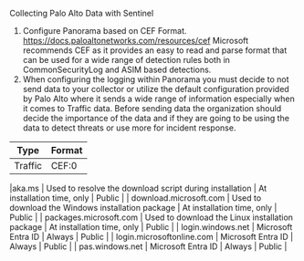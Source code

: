 Collecting Palo Alto Data with Sentinel

1. Configure Panorama based on CEF Format. https://docs.paloaltonetworks.com/resources/cef  Microsoft recommends CEF as it provides an easy to read and parse format that can be used for a wide range of detection rules both in CommonSecurityLog and ASIM based detections.
2. When configuring the logging within Panorama you must decide to not send data to your collector or utilize the default configuration provided by Palo Alto where it sends a wide range of information especially when it comes to Traffic data. Before sending data the organization should decide the importance of the data and if they are going to be using the data to detect threats or use more for incident response. 





| Type  |Format | 
| --------------- | ---------- | 
|Traffic| CEF:0|Palo Alto Networks|PAN-OS|$sender_sw_version|$subtype|$type|1|rt=$cef-formatted-receive_time deviceExternalId=$serial src=$src dst=$dst sourceTranslatedAddress=$natsrc destinationTranslatedAddress=$natdst cs1Label=Rule cs1=$rule suser=$srcuser duser=$dstuser app=$app cs3Label=Virtual System cs3=$vsys cs4Label=Source Zone cs4=$from cs5Label=Destination Zone cs5=$todeviceInboundInterface=$inbound_if deviceOutboundInterface=$outbound_if cs6Label=LogProfile cs6=$logsetcn1Label=SessionID cn1=$sessionid cnt=$repeatcnt spt=$sport dpt=$dport sourceTranslatedPort=$natsportdestinationTranslatedPort=$natdport flexString1Label=Flags flexString1=$flags proto=$proto act=$actionflexNumber1Label=Total bytes flexNumber1=$bytes in=$bytes_sent out=$bytes_received cn2Label=Packets cn2=$packets PanOSPacketsReceived=$pkts_received PanOSPacketsSent=$pkts_sent start=$cef-formatted-time_generated cn3Label=Elapsed time in seconds cn3=$elapsed cs2Label=URL Category cs2=$category externalId=$seqno reason=$ession_end_reason PanOSDGl1=$dg_hier_level_1 PanOSDGl2=$dg_hier_level_2 PanOSDGl3=$dg_hier_level_3 PanOSDGl4=$dg_hier_level_4 PanOSVsysName=$vsys_name dvchost=$device_name cat=$action_source PanOSActionFlags=$actionflags PanOSSrcUUID=$src_uuid PanOSDstUUID=$dst_uuid PanOSTunnelID=$tunnelid PanOSMonitorTag=$monitortag PanOSParentSessionID=$parent_session_id PanOSParentStartTime=$parent_start_time PanOSTunnelType=$tunnel PanOSSCTPAssocID=$assoc_id PanOSSCTPChunks=$chunks PanOSSCTPChunkSent=$chunks_sent PanOSSCTPChunksRcv=$chunks_received PanOSRuleUUID=$rule_uuid PanOSHTTP2Con=$http2_connection PanLinkChange=$link_change_count PanPolicyID=$policy_id PanLinkDetail=$link_switches PanSDWANCluster=$sdwan_cluster PanSDWANDevice=$sdwan_device_type PanSDWANClustype=$sdwan_cluster_type PanSDWANSite=$sdwan_site PanDynamicUsrgrp=$dynusergroup_name PanXFFI =$xff_ip PanSrcDeviceCat=$src_category PanSrcDeviceProf=$src_profile PanSrcDeviceModel=$src_model PanSr DeviceVendor=$src_vendor PanSrcDeviceOS=$c_osfamily PanSrcDeviceOSv=$src_osversion PanSrcHostname=$src_host PanSrcMac=$src_mac PanDstDeviceCat=$dst_category PanDstDeviceProf=$dst_profile PanDstDeviceModel=$dst_model PanDstDeviceVendor=$dst_vendor PanDstDeviceOS=$dst_osfamily PanDstDeviceOSv=$dst_osversion PanDstHostname=$dst_host PanDstMac=$dst_mac PanContainerName=$container_id PanPODNamespace=$pod_namespace PanPODName=$pod_name PanSrcEDL=$src_edl PanDstEDL=$dst_edl PanGPHostID=$hostid PanEPSerial=$serialnumber PanSrcDAG=$src_dag PanDstDAG=$dst_dag PanHASessionOwner=$session_owner PanTimeHighRes=$high_res_timestamp PanASServiceType=$nssai_sst PanASServiceDiff=$nssai_sd |






|aka.ms | Used to resolve the download script during installation | At installation time, only | Public |
| download.microsoft.com  | Used to download the Windows installation package  | At installation time, only  | Public  |
| packages.microsoft.com | Used to download the Linux installation package | At installation time, only | Public  |
| login.windows.net  | Microsoft Entra ID  | Always  | Public |
| login.microsoftonline.com  | Microsoft Entra ID | Always  | Public  |
| pas.windows.net  | Microsoft Entra ID  | Always  | Public  |
